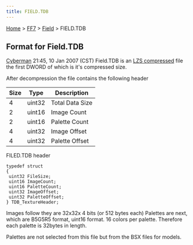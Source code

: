 ```yaml
---
title: FIELD.TDB
---
```


[Home](../../index.md) > [FF7](../../FF7.md) > [Field](../Field.md) > FIELD.TDB

## Format for Field.TDB

[Cyberman](User:Cyberman "wikilink") 21:45, 10 Jan 2007 (CST) Field.TDB is an [LZS compressed](../LZS_format.md) file the first DWORD of which is it's compressed size.

After decompression the file contains the following header

| Size | Type   | Description     |
|------|--------|-----------------|
| 4    | uint32 | Total Data Size |
| 2    | uint16 | Image Count     |
| 2    | uint16 | Palette Count   |
| 4    | uint32 | Image Offset    |
| 4    | uint32 | Palette Offset  |

FILED.TDB header

`typedef struct`  
`{`  
` uint32 FileSize;`  
` uint16 ImageCount;`  
` uint16 PaletteCount;`  
` uint32 ImageOffset;`  
` uint32 PaletteOffset;`  
`} TDB_TextureHeader;`

Images follow they are 32x32x 4 bits (or 512 bytes each) Palettes are next, which are B5G5R5 format, uint16 format. 16 colors per palette. Therefore each palette is 32bytes in length.

Palettes are not selected from this file but from the BSX files for models.
